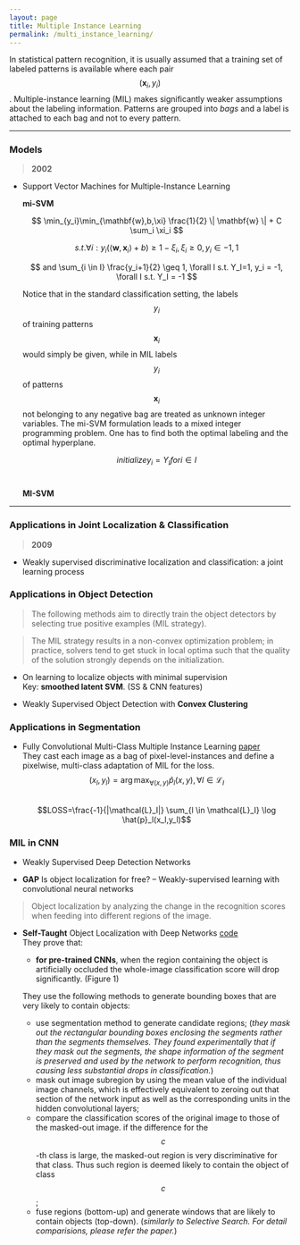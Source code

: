 ```yaml
---
layout: page
title: Multiple Instance Learning
permalink: /multi_instance_learning/
---
```


In statistical pattern recognition, it is usually assumed that a training set of labeled patterns is available where each pair $$(\mathbf{x}_i,y_i)$$. Multiple-instance learning (MIL) makes significantly weaker assumptions about the labeling information. Patterns are grouped into *bags* and a label is attached to each bag and not to every pattern.


------

### Models

> **2002**

* Support Vector Machines for Multiple-Instance Learning  
    
    **mi-SVM**  

    $$ \min_{y_i}\min_{\mathbf{w},b,\xi} \frac{1}{2} \| \mathbf{w} \| + C \sum_i \xi_i $$  

    $$ s.t. \forall i : y_i(\langle \mathbf{w}, \mathbf{x}_i \rangle + b) \geq 1 - \xi_i, \xi_i \geq 0, y_i \in {-1,1} $$  
    
    $$ and \sum_{i \in I} \frac{y_i+1}{2} \geq 1, \forall I s.t. Y_I=1, y_i = -1, \forall I s.t. Y_I = -1 $$

    Notice that in the standard classification setting, the labels $$y_i$$ of training patterns $$\mathbf{x}_i$$ would simply be given, while in MIL labels $$y_i$$ of patterns $$\mathbf{x}_i$$ not belonging to any negative bag are treated as unknown integer variables. The mi-SVM formulation leads to a mixed integer programming problem. One has to find both the optimal labeling and the optimal hyperplane.  

    $$initialize y_i=Y_I for i \in I$$  
    $$ $$

    **MI-SVM**  



------

### Applications in Joint Localization & Classification

> **2009**

* Weakly supervised discriminative localization and classification: a joint learning process  
    


### Applications in Object Detection  

> The following methods aim to directly train the object detectors by selecting true positive examples (MIL strategy).

> The MIL strategy results in a non-convex optimization problem; in practice, solvers tend to get stuck in local optima such that the quality of the solution strongly depends on the initialization.  


* On learning to localize objects with minimal supervision  
    Key: **smoothed latent SVM**. (SS & CNN features)  


* Weakly Supervised Object Detection with **Convex Clustering**  


### Applications in Segmentation  

* Fully Convolutional Multi-Class Multiple Instance Learning 
[paper](http://arxiv.org/abs/1412.7144)  
    They cast each image as a bag of pixel-level-instances and define a pixelwise, multi-class adaptation of MIL for the loss.  
    $$(x_l,y_l)=\arg \max_{\forall (x,y)} \hat{p}_l(x,y), \forall l \in \mathcal{L}_I$$  
    $$LOSS=\frac{-1}{|\mathcal{L}_I|} \sum_{l \in \mathcal{L}_I} \log \hat{p}_l(x_l,y_l)$$


### MIL in CNN

* Weakly Supervised Deep Detection Networks  
    


* **GAP** Is object localization for free? – Weakly-supervised learning with convolutional neural networks  
    

> Object localization by analyzing the change in the recognition scores when feeding into different regions of the image.

* **Self-Taught** Object Localization with Deep Networks
[code](https://github.com/lorisbaz/self-taught_localization)  
    They prove that:  

    + **for pre-trained CNNs**, when the region containing the object is artificially occluded the whole-image classification score will drop significantly. (Figure 1)  

    They use the following methods to generate bounding boxes that are very likely to contain objects:  

    + use segmentation method to generate candidate regions; (*they mask out the rectangular bounding boxes enclosing the segments rather than the segments themselves. They found experimentally that if they mask out the segments, the shape information of the segment is preserved and used by the network to perform recognition, thus causing less substantial drops in classification.*)  
    + mask out image subregion by using the mean value of the individual image channels, which is effectively equivalent to zeroing out that section of the network input as well as the corresponding units in the hidden convolutional layers;  
    + compare the classification scores of the original image to those of the masked-out image. if the difference for the $$c$$-th class is large, the masked-out region is very discriminative for that class. Thus such region is deemed likely to contain the object of class $$c$$;
    + fuse regions (bottom-up) and generate windows that are likely to contain objects (top-down). (*similarly to Selective Search. For detail comparisions, please refer the paper.*)